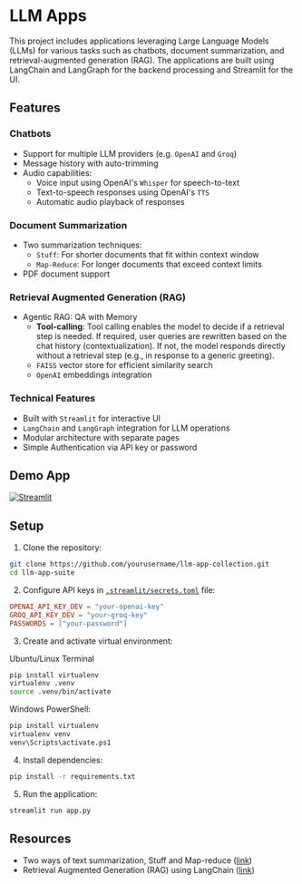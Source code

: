 # LLM Apps

This project includes applications leveraging Large Language Models (LLMs) for various tasks such as chatbots, document summarization, and retrieval-augmented generation (RAG). The applications are built using LangChain and LangGraph for the backend processing and Streamlit for the UI.


## Features
### Chatbots
- Support for multiple LLM providers (e.g. `OpenAI` and `Groq`)
- Message history with auto-trimming
- Audio capabilities:
  - Voice input using OpenAI's `Whisper` for speech-to-text
  - Text-to-speech responses using OpenAI's `TTS`
  - Automatic audio playback of responses

### Document Summarization
- Two summarization techniques:
  - `Stuff`: For shorter documents that fit within context window
  - `Map-Reduce`: For longer documents that exceed context limits
- PDF document support

### Retrieval Augmented Generation (RAG)
- Agentic RAG: QA with Memory
  - **Tool-calling**: Tool calling enables the model to decide if a retrieval step is needed. If required, user queries are rewritten based on the chat history (contextualization). If not, the model responds directly without a retrieval step (e.g., in response to a generic greeting).
  - `FAISS` vector store for efficient similarity search
  - `OpenAI` embeddings integration

### Technical Features
- Built with `Streamlit` for interactive UI
- `LangChain` and `LangGraph` integration for LLM operations
- Modular architecture with separate pages
- Simple Authentication via API key or password


## Demo App 

[![Streamlit](https://static.streamlit.io/badges/streamlit_badge_black_white.svg)](https://llm-app.streamlit.app/)

## Setup

1. Clone the repository:

```sh
git clone https://github.com/yourusername/llm-app-collection.git
cd llm-app-suite
```

2. Configure API keys in [`.streamlit/secrets.toml`](.streamlit/secrets.toml) file:

```toml
OPENAI_API_KEY_DEV = "your-openai-key"
GROQ_API_KEY_DEV = "your-groq-key"
PASSWORDS = ["your-password"]
```

3. Create and activate virtual environment:

Ubuntu/Linux Terminal
```sh
pip install virtualenv
virtualenv .venv
source .venv/bin/activate
```

Windows PowerShell:
```sh
pip install virtualenv
virtualenv venv
venv\Scripts\activate.ps1
```

4. Install dependencies:
```sh
pip install -r requirements.txt
```

5. Run the application:

```sh
streamlit run app.py
```

## Resources

- Two ways of text summarization, Stuff and Map-reduce ([link](https://python.langchain.com/docs/tutorials/summarization/))
- Retrieval Augmented Generation (RAG) using LangChain ([link](https://python.langchain.com/docs/tutorials/qa_chat_history/))